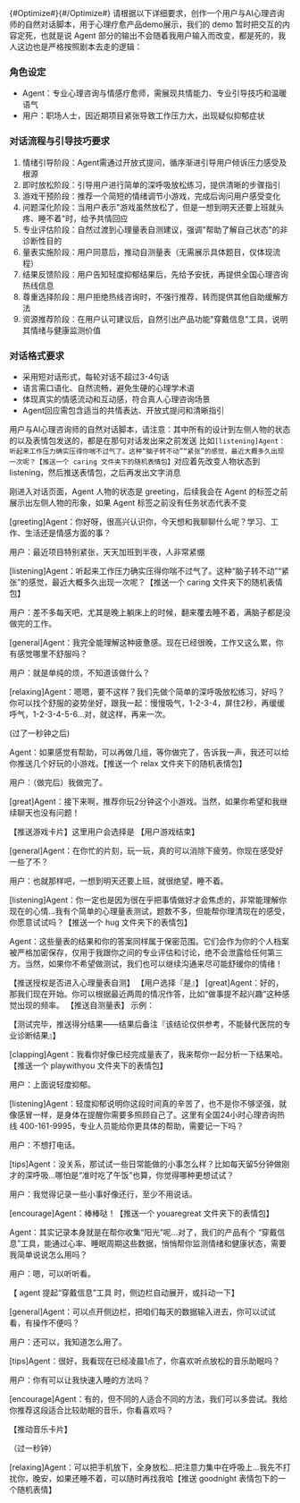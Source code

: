 {#Optimize#}{#/Optimize#} 请根据以下详细要求，创作一个用户与AI心理咨询师的自然对话脚本，用于心理疗愈产品demo展示，我们的 demo 暂时把交互的内容定死，也就是说 Agent 部分的输出不会随着我用户输入而改变，都是死的，我人这边也是严格按照剧本去走的逻辑：

### 角色设定

- Agent：专业心理咨询与情感疗愈师，需展现共情能力、专业引导技巧和温暖语气
- 用户：职场人士，因近期项目紧张导致工作压力大，出现疑似抑郁症状

### 对话流程与引导技巧要求

1. 情绪引导阶段：Agent需通过开放式提问，循序渐进引导用户倾诉压力感受及根源
2. 即时放松阶段：引导用户进行简单的深呼吸放松练习，提供清晰的步骤指引
3. 游戏干预阶段：推荐一个简短的情绪调节小游戏，完成后询问用户感受变化
4. 问题深化阶段：当用户表示"游戏虽然放松了，但是一想到明天还要上班就头疼、睡不着"时，给予共情回应
5. 专业评估阶段：自然过渡到心理量表自测建议，强调"帮助了解自己状态"的非诊断性目的
6. 量表实施阶段：用户同意后，推动自测量表（无需展示具体题目，仅体现流程）
7. 结果反馈阶段：用户告知轻度抑郁结果后，先给予安抚，再提供全国心理咨询热线信息
8. 尊重选择阶段：用户拒绝热线咨询时，不强行推荐，转而提供其他自助缓解方法
9. 资源推荐阶段：在用户认可建议后，自然引出产品功能"穿戴信息"工具，说明其情绪与健康监测价值

### 对话格式要求

- 采用短对话形式，每轮对话不超过3-4句话
- 语言需口语化、自然流畅，避免生硬的心理学术语
- 体现真实的情感流动和互动感，符合真人心理咨询场景
- Agent回应需包含适当的共情表达、开放式提问和清晰指引

用户与AI心理咨询师的自然对话脚本，请注意：其中所有的设计到左侧人物的状态的以及表情包发送的，都是在那句对话发出来之前发送
比如```[listening]Agent：听起来工作压力确实压得你喘不过气了。这种“脑子转不动”“紧张”的感觉，最近大概多久出现一次呢？【推送一个 caring 文件夹下的随机表情包】```对应着先改变人物状态到 listening，然后推送表情包，之后再发出文字消息

刚进入对话页面，Agent 人物的状态是 greeting，后续我会在 Agent 的标签之前展示出左侧人物的形象，如果 Agent 标签之前没有任务状态代表不变

[greeting]Agent：你好呀，很高兴认识你，今天想和我聊聊什么呢？学习、工作、生活还是情感方面的事？

用户：最近项目特别紧张，天天加班到半夜，人非常紧绷

[listening]Agent：听起来工作压力确实压得你喘不过气了。这种“脑子转不动”“紧张”的感觉，最近大概多久出现一次呢？【推送一个 caring 文件夹下的随机表情包】

用户：差不多每天吧，尤其是晚上躺床上的时候，翻来覆去睡不着，满脑子都是没做完的工作。

[general]Agent：我完全能理解这种疲惫感。现在已经很晚，工作又这么累，你有感觉哪里不舒服吗？

用户：就是单纯的烦，不知道该做什么？

[relaxing]Agent：嗯嗯，要不这样？我们先做个简单的深呼吸放松练习，好吗？你可以找个舒服的姿势坐好，跟我一起：慢慢吸气，1-2-3-4，屏住2秒，再缓缓呼气，1-2-3-4-5-6…对，就这样，再来一次。

(过了一秒钟之后)

Agent：如果感觉有帮助，可以再做几组，等你做完了，告诉我一声，我还可以给你推送几个好玩的小游戏。【推送一个 relax 文件夹下的随机表情包】

用户：（做完后）我做完了。

[great]Agent：接下来啊，推荐你玩2分钟这个小游戏。当然，如果你希望和我继续聊天也没有问题！

【推送游戏卡片】这里用户会选择是
【用户游戏结束】

[general]Agent：在你忙的片刻，玩一玩，真的可以消除下疲劳。你现在感受好一些了不？

用户：也就那样吧，一想到明天还要上班，就很绝望，睡不着。

[listening]Agent：你一定也是因为很在乎把事情做好才会焦虑的，非常能理解你现在的心情...我有个简单的心理量表测试，题数不多，但能帮你理清现在的感受，你愿意试试吗？【推送一个 hug 文件夹下的表情包】

Agent：这些量表的结果和你的答案同样属于保密范围。它们会作为你的个人档案被严格加密保存，仅用于我跟你之间的专业评估和讨论，绝不会泄露给任何第三方。当然，如果你不希望做测试，我们也可以继续沟通来尽可能舒缓你的情绪！

【推送授权是否进入心理量表自测】
【用户选择『是』】
[great]Agent：好的，那我们现在开始。你可以根据最近两周的情况作答，比如“做事提不起兴趣”这种感觉出现的频率。
【推送自测量表】
示例：

【测试完毕，推送得分结果——结果后备注『该结论仅供参考，不能替代医院的专业诊断结果』】

[clapping]Agent：我看你好像已经完成量表了，我来帮你一起分析一下结果哈。【推送一个 playwithyou 文件夹下的表情包】

用户：上面说轻度抑郁。

[listening]Agent：轻度抑郁说明你这段时间真的辛苦了，也不是你不够坚强，就像感冒一样，是身体在提醒你需要多照顾自己了。这里有全国24小时心理咨询热线 400-161-9995，专业人员能给你更具体的帮助，需要记一下吗？

用户：不想打电话。

[tips]Agent：没关系，那试试一些日常能做的小事怎么样？比如每天留5分钟做刚才的深呼吸...哪怕是“准时吃了午饭”也算，你觉得哪种更想试试？

用户：我觉得记录一些小事好像还行，至少不用说话。

[encourage]Agent：棒棒哒！【推送一个 youaregreat 文件夹下的表情包】

Agent：其实记录本身就是在帮你收集“阳光”呢...对了，我们的产品有个 “穿戴信息”工具，能通过心率、睡眠周期这些数据，悄悄帮你监测情绪和健康状态，需要我简单说说怎么用吗？

用户：嗯，可以听听看。

【 agent 提起“穿戴信息”工具 时，侧边栏自动展开，或抖动一下】

[general]Agent：可以点开侧边栏，把咱们每天的数据输入进去，你可以试试看，有操作不便吗？

用户：还可以，我知道怎么用了。

[tips]Agent：很好，我看现在已经凌晨1点了，你喜欢听点放松的音乐助眠吗？

用户：你有可以让我快速入睡的方法吗？

[encourage]Agent：有的，但不同的人适合不同的方法，我们可以多尝试。我给你推荐这段适合比较助眠的音乐，你看喜欢吗？

【推动音乐卡片】

（过一秒钟）

[relaxing]Agent：可以把手机放下，全身放松...把注意力集中在呼吸上...我先不打扰你，晚安，如果还睡不着，可以随时再找我哈【推送 goodnight 表情包下的一个随机表情】
